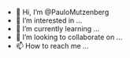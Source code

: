 - 👋 Hi, I’m @PauloMutzenberg
- 👀 I’m interested in ...
- 🌱 I’m currently learning ...
- 💞️ I’m looking to collaborate on ...
- 📫 How to reach me ...

<!---
PauloMutzenberg/PauloMutzenberg is a ✨ special ✨ repository because its `README.md` (this file) appears on your GitHub profile.
You can click the Preview link to take a look at your changes.
--->
